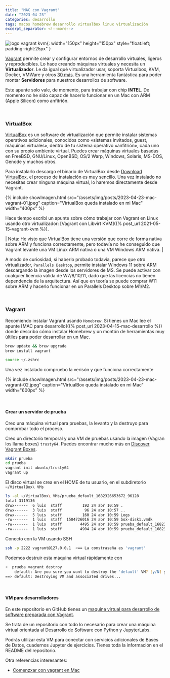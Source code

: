 ```yaml
---
title: "MAC con Vagrant"
date: "2023-04-23"
categories: desarrollo
tags: macos homebrew desarrollo virtualbox linux virtualización 
excerpt_separator: <!--more-->
---
```


![logo vagrant kvm](/assets/img/posts/logo-mac-vagrant.svg){: width="150px" height="150px" style="float:left; padding-right:25px" } 


[Vagrant](https://www.vagrantup.com/) permite crear y configurar entornos de desarrollo virtuales, ligeros y reproducibles. Lo hace creando máquinas virtuales y necesita un **Virtualizador**. Le da igual qué virtualizador usar, soporta Virtualbox, KVM, Docker, VMWare y otros [30 más](https://github.com/hashicorp/vagrant/wiki/Available-Vagrant-Plugins#providers). Es una herramienta fantástica para poder montar **Servidores** para nuestros desarrollos de software. 

Este apunte solo vale, de momento, para trabajar con chip **INTEL**. De momento no he sido capaz de hacerlo funcionar en un Mac con ARM (Apple Silicon) como anfitrión.


<br clear="left"/>
<!--more-->

### VirtualBox

[VirtualBox](https://www.virtualbox.org) es un software de virtualización que permite instalar sistemas operativos adicionales, conocidos como «sistemas invitados, guest, máquinas virtuales», dentro de tu sistema operativo «anfitrión», cada uno con su propio ambiente virtual. Puedes crear máquinas virtuales basadas en FreeBSD, GNU/Linux, OpenBSD, OS/2 Warp, Windows, Solaris, MS-DOS, Genode y muchos otros.

Para instalarlo descargo el binario de VirtualBox desde [Download VirtualBox](https://www.virtualbox.org/wiki/Downloads), el proceso de instalación es muy sencillo. Una vez instalado no necesitas crear ninguna máquina virtual, lo haremos directamente desde Vagrant.

{% include showImagen.html
    src="/assets/img/posts/2023-04-23-mac-vagrant-01.jpeg"
    caption="VirtualBox queda instalado en mi Mac"
    width="400px"
    %}


Hace tiempo escribí un apunte sobre cómo trabajar con Vagrant en Linux usando otro virtualizador: [Vagrant con Libvirt KVM]({% post_url 2021-05-15-vagrant-kvm %}).

| Nota: He visto que VirtualBox tiene una versión que corre de forma nativa sobre ARM y funciona correctamente, pero todavía no he conseguido que Vagrant levante una VM Linux ARM nativa o una VM Windows ARM nativa. |

A modo de curiosidad, si haberlo probado todavía, parece que otro virtualizador, `Parallels Desktop`,  permite instalar Windows 11 sobre ARM descargando la imagen desde los servidores de MS. Se puede activar con cualquier licencia válida de W7/8/10/11, dado que las licencias no tienen dependencia de la arquitectura. Así que en teoría se puede comprar W11 sobre ARM y hacerlo funcionar en un Parallels Desktop sobre M1/M2. 

<br/>

### Vagrant

Recomiendo instalar Vagrant usando `Homebrew`. Si tienes un Mac lee el apunte [MAC para desarrollo]({% post_url 2023-04-15-mac-desarrollo %}) donde describo cómo instalar Homebrew y un montón de herramientas muy últiles para poder desarrollar en un Mac.

```zsh
brew update && brew upgrade
brew install vagrant

source ~/.zshrc
```

Una vez instalado compruebo la verisón y que funciona correctamente

{% include showImagen.html
    src="/assets/img/posts/2023-04-23-mac-vagrant-02.jpeg"
    caption="VirtualBox queda instalado en mi Mac"
    width="600px"
    %}

<br/>

#### Crear un servidor de prueba

Creo una máquina virtual para pruebas, la levanto y la destruyo para comprobar todo el proceso. 

Creo un directorio temporal y una VM de pruebas usando la imagen (Vagran los llama boxes) `trusty64`. Puedes encontrar mucho más en [Discover Vagrant Boxes](https://app.vagrantup.com/boxes/search).

```zsh
mkdir prueba
cd prueba
vagrant init ubuntu/trusty64
vagrant up
```

El disco virtual se crea en el HOME de tu usuario, en el subdiretorio ` ~/VirtualBox\ VMs`

```zsh
ls -al ~/VirtualBox\ VMs/prueba_default_1682326653672_96128
total 3119136
drwx------  6 luis  staff         192 24 abr 10:59 .
drwx------  3 luis  staff          96 24 abr 10:57 ..
drwx------  5 luis  staff         160 24 abr 10:59 Logs
-rw-------  1 luis  staff  1584726016 24 abr 10:59 box-disk1.vmdk
-rw-------  1 luis  staff        4495 24 abr 10:59 prueba_default_1682326653672_96128.vbox
-rw-------  1 luis  staff        4904 24 abr 10:59 prueba_default_1682326653672_96128.vbox-prev
```

Conecto con la VM usando SSH

```zsh
ssh -p 2222 vagrant@127.0.0.1  <== La constraseña es 'vagrant'
```

Podemos destruir esta máquina virtual rápidamente con 

```zsh
➜  prueba vagrant destroy
    default: Are you sure you want to destroy the 'default' VM? [y/N] y
==> default: Destroying VM and associated drives...
```

<br/>

#### VM para desarrolladores

En este repositorio en GitHub tienes un [maquina virtual para desarrollo de software preparada con Vagrant](https://github.com/LuisPalacios/devbox). 

Se trata de un repositorio con todo lo necesario para crear una máquina virtual orientada al Desarrollo de Software con Python y JupyterLabs. 

Podrás utilizar esta VM para conectar con servicios adicionales de Bases de Datos, cuadernos Jupyter de ejercicios. Tienes toda la información en el README del repositorio.

Otra referencias interesantes: 

- [Comenzxar con vagrant en Mac](https://blog.puntoycomalab.com/2021/10/10/comenzar-con-vagrant-en-mac/)

